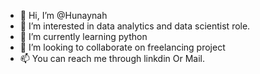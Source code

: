 - 👋 Hi, I’m @Hunaynah
- 👀 I’m interested in data analytics and data scientist role.
- 🌱 I’m currently learning python
- 💞️ I’m looking to collaborate on freelancing project
- 📫 You can reach me through linkdin Or Mail.
